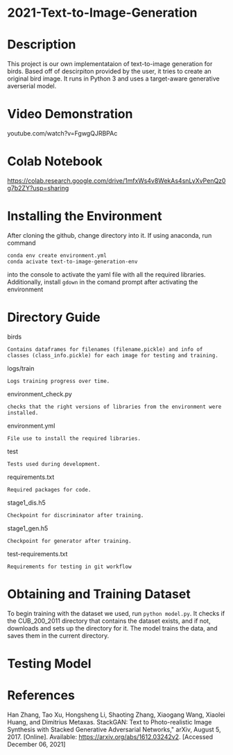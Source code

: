 # 2021-Text-to-Image-Generation
# Description
This project is our own implementataion of text-to-image generation for birds. Based off of descirpiton provided by the user, it tries to create an original bird image. It runs in Python 3 and uses a target-aware generative averserial model.
# Video Demonstration
youtube.com/watch?v=FgwgQJRBPAc
# Colab Notebook
https://colab.research.google.com/drive/1mfxWs4v8WekAs4snLyXvPenQz0g7b2ZY?usp=sharing
# Installing the Environment
After cloning the github, change directory into it. If using anaconda, run command 
```
conda env create environment.yml
conda acivate text-to-image-generation-env
``` 
into the console to activate the yaml file with all the required libraries. Additionally, install `gdown` in the comand prompt after activating the environment 
# Directory Guide
birds
```
Contains dataframes for filenames (filename.pickle) and info of classes (class_info.pickle) for each image for testing and training.
```
logs/train
```
Logs training progress over time.
```
environment_check.py
```
checks that the right versions of libraries from the environment were installed.
```
environment.yml
```
File use to install the required libraries.
```
test
```
Tests used during development.
```
requirements.txt
```
Required packages for code.
```
stage1_dis.h5
```
Checkpoint for discriminator after training.
```
stage1_gen.h5
```
Checkpoint for generator after training.
```
test-requirements.txt
```
Requirements for testing in git workflow
```

# Obtaining and Training Dataset
To begin training with the dataset we used, run `python model.py`. It checks if the CUB_200_2011 directory that contains the dataset exists, and if not, downloads and sets up the directory for it. The model trains the data, and saves them in the current directory.
# Testing Model

# References
Han Zhang, Tao Xu, Hongsheng Li, Shaoting Zhang, Xiaogang Wang, Xiaolei Huang, and Dimitrius Metaxas. StackGAN: Text to Photo-realistic Image Synthesis with Stacked Generative Adversarial Networks," arXiv, August 5, 2017. [Online]. Available: https://arxiv.org/abs/1612.03242v2. [Accessed December 06, 2021]
